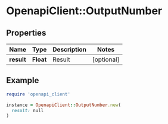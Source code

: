 # OpenapiClient::OutputNumber

## Properties

| Name | Type | Description | Notes |
| ---- | ---- | ----------- | ----- |
| **result** | **Float** | Result | [optional] |

## Example

```ruby
require 'openapi_client'

instance = OpenapiClient::OutputNumber.new(
  result: null
)
```

